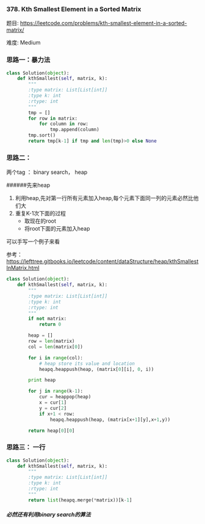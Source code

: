 ### 378. Kth Smallest Element in a Sorted Matrix



题目:
<https://leetcode.com/problems/kth-smallest-element-in-a-sorted-matrix/>


难度:
Medium



### 思路一：暴力法

```python
class Solution(object):
    def kthSmallest(self, matrix, k):
        """
        :type matrix: List[List[int]]
        :type k: int
        :rtype: int
        """
        tmp = []
        for row in matrix:
            for column in row:
                tmp.append(column)
        tmp.sort()
        return tmp[k-1] if tmp and len(tmp)>0 else None
```
### 思路二：
两个tag ： binary search， heap

######先来heap

1. 利用heap,先对第一行所有元素加入heap,每个元素下面同一列的元素必然比他们大
2. 重复K-1次下面的过程
	- 取现在的root
	- 将root下面的元素加入heap
	
可以手写一个例子来看

参考：
<https://lefttree.gitbooks.io/leetcode/content/dataStructure/heap/kthSmallestInMatrix.html>
	
```python
class Solution(object):
    def kthSmallest(self, matrix, k):
        """
        :type matrix: List[List[int]]
        :type k: int
        :rtype: int
        """
        if not matrix:
        	return 0

        heap = []
        row = len(matrix)
        col = len(matrix[0])

        for i in range(col):
        	# heap store its value and location
        	heapq.heappush(heap, (matrix[0][i], 0, i))

        print heap

        for j in range(k-1):
        	cur = heappop(heap)
        	x = cur[1]
        	y = cur[2]
        	if x+1 < row:
        		heapq.heappush(heap, (matrix[x+1][y],x+1,y))

        return heap[0][0]
```

### 思路三： 一行

```python
class Solution(object):
    def kthSmallest(self, matrix, k):
        """
        :type matrix: List[List[int]]
        :type k: int
        :rtype: int
        """
        return list(heapq.merge(*matrix))[k-1]
```

##### 必然还有利用binary search的算法
